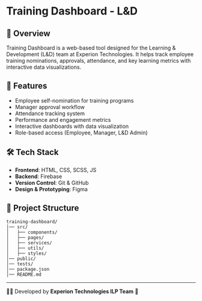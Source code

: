 # Training Dashboard - L&D

## 🚀 Overview
Training Dashboard is a web-based tool designed for the Learning & Development (L&D) team at Experion Technologies. It helps track employee training nominations, approvals, attendance, and key learning metrics with interactive data visualizations.

## 🎯 Features
- Employee self-nomination for training programs
- Manager approval workflow
- Attendance tracking system
- Performance and engagement metrics
- Interactive dashboards with data visualization
- Role-based access (Employee, Manager, L&D Admin)

## 🛠️ Tech Stack
- **Frontend**: HTML, CSS, SCSS, JS
- **Backend**: Firebase
- **Version Control**: Git & GitHub
- **Design & Prototyping**: Figma

## 📂 Project Structure
```
training-dashboard/
│── src/
│   ├── components/
│   ├── pages/
│   ├── services/
│   ├── utils/
│   ├── styles/
│── public/
│── tests/
│── package.json
│── README.md
```
---
👨‍💻 Developed by **Experion Technologies ILP Team** 🚀
